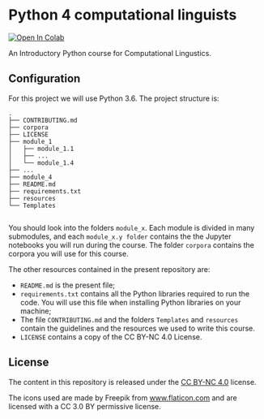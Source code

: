# Python 4 computational linguists 

[![Open In Colab](https://colab.research.google.com/assets/colab-badge.svg)](https://colab.research.google.com/github/cambridgeltl/python4cl/blob/colab_rewrite/module_1/module_1.1/module_1.1.ipynb)

An Introductory Python course for Computational Lingustics.

## Configuration

For this project we will use Python 3.6.
The project structure is:

```
.
├── CONTRIBUTING.md
├── corpora
├── LICENSE
├── module_1
│   ├── module_1.1
│   ├── ...
│   └── module_1.4
├── ...
├── module_4
├── README.md
├── requirements.txt
├── resources
└── Templates


```

You should look into the folders `module_x`. Each module is divided in many submodules, and each `module_x.y folder` contains the the Jupyter notebooks you will run during the course. The folder `corpora` contains the corpora you will use for this course.

The other resources contained in the present repository are:
- `README.md` is the present file;
- `requirements.txt` contains all the Python libraries required to run the code. You will use this file when installing Python libraries on your machine;
- The file `CONTRIBUTING.md` and the folders `Templates` and `resources` contain the guidelines and the resources we used to write this course.
- `LICENSE` contains a copy of the CC BY-NC 4.0 License.

## License

The content in this repository is released under the [CC BY-NC 4.0](https://creativecommons.org/licenses/by-nc/4.0/) license.

The icons used are made by Freepik from www.flaticon.com and are licensed with a CC 3.0 BY permissive license.
